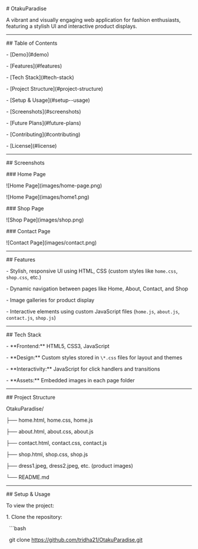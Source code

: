 \# OtakuParadise



A vibrant and visually engaging web application for fashion enthusiasts, featuring a stylish UI and interactive product displays.



---



\##  Table of Contents

\- \[Demo](#demo)

\- \[Features](#features)

\- \[Tech Stack](#tech-stack)

\- \[Project Structure](#project-structure)

\- \[Setup \& Usage](#setup--usage)

\- \[Screenshots](#screenshots)

\- \[Future Plans](#future-plans)

\- \[Contributing](#contributing)

\- \[License](#license)



---



\##  Screenshots

\### Home Page

!\[Home Page](images/home-page.png)

!\[Home Page](images/home1.png)



\### Shop Page

!\[Shop Page](images/shop.png)



\### Contact Page

!\[Contact Page](images/contact.png)



---



\##  Features

\- Stylish, responsive UI using HTML, CSS (custom styles like `home.css`, `shop.css`, etc.)

\- Dynamic navigation between pages like Home, About, Contact, and Shop

\- Image galleries for product display

\- Interactive elements using custom JavaScript files (`home.js`, `about.js`, `contact.js`, `shop.js`)



---



\##  Tech Stack

\- \*\*Frontend:\*\* HTML5, CSS3, JavaScript  

\- \*\*Design:\*\* Custom styles stored in `\*.css` files for layout and themes  

\- \*\*Interactivity:\*\* JavaScript for click handlers and transitions  

\- \*\*Assets:\*\* Embedded images in each page folder



---



\##  Project Structure

OtakuParadise/

├── home.html, home.css, home.js

├── about.html, about.css, about.js

├── contact.html, contact.css, contact.js

├── shop.html, shop.css, shop.js

├── dress1.jpeg, dress2.jpeg, etc. (product images)

└── README.md





---



\##  Setup \& Usage



To view the project:

1\. Clone the repository:  

&nbsp;  ```bash

&nbsp;  git clone https://github.com/tridha21/OtakuParadise.git



